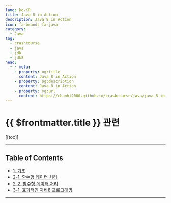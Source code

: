 ```yaml
---
lang: ko-KR
title: Java 8 in Action
description: Java 8 in Action
icon: fa-brands fa-java
category: 
  - Java
tag: 
  - crashcourse
  - java
  - jdk
  - jdk8
head:
  - - meta:
    - property: og:title
      content: Java 8 in Action
    - property: og:description
      content: Java 8 in Action
    - property: og:url
      content: https://chanhi2000.github.io/crashcourse/java/java-8-in-action/
---
```


# {{ $frontmatter.title }} 관련



[[toc]]

<!-- https://yangbongsoo.gitbook.io/study/java8-in-action/part1 -->

---

## Table of Contents

- [1. 기초](1.md)
- [2-1. 함수형 데이터 처리](2-1.md)
- [2-2. 함수형 데이터 처리](2-2.md)
- [3-1. 효과적인 자바8 프로그래밍](3-1.md)

---

<TagLinks />